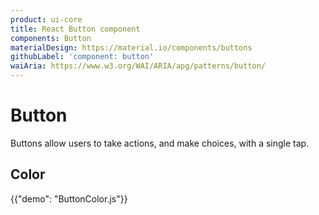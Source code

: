 ```yaml
---
product: ui-core
title: React Button component
components: Button
materialDesign: https://material.io/components/buttons
githubLabel: 'component: button'
waiAria: https://www.w3.org/WAI/ARIA/apg/patterns/button/
---
```


# Button

<p class="description">Buttons allow users to take actions, and make choices, with a single tap.</p>

## Color

{{"demo": "ButtonColor.js"}}
